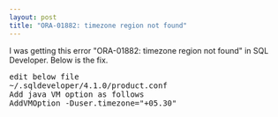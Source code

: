 ```yaml
---
layout: post
title: "ORA-01882: timezone region not found"
---
```


I was getting this error "ORA-01882: timezone region not found" in SQL Developer. Below is the fix.

<pre>
edit below file
~/.sqldeveloper/4.1.0/product.conf
Add java VM option as follows
AddVMOption -Duser.timezone="+05.30"
</pre>
